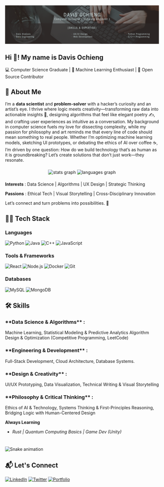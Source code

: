 
[comment]: # (------------------------------------------------------------------------------------------------------------------------)
[comment]: # (                                          Banner Section                                                                )
[comment]: # (------------------------------------------------------------------------------------------------------------------------)

 ![banner](/Black%20And%20Grey%20Professional%20Technology%20LinkedIn%20Banner.png)

<h2 align="left">Hi 👋! My name is Davis  Ochieng </h2>
💻 Computer Science Graduate | 🧠 Machine Learning Enthusiast | 🔧 Open Source Contributor



[comment]: <> (------------------------------------------------------------------------------------------------------------------------)
[comment]: <> (                                          About Section                                                                 )
[comment]: <> (------------------------------------------------------------------------------------------------------------------------)

## 🚀 About Me
I’m a **data scientist** and **problem-solver** with a hacker’s curiosity and an artist’s eye. I thrive where logic meets creativity—transforming raw data into actionable insights 🧮, designing algorithms that feel like elegant poetry ✍️, and crafting user experiences as intuitive as a conversation. My background in computer science fuels my love for dissecting complexity, while my passion for philosophy and art reminds me that every line of code should mean something to real people. Whether I’m optimizing machine learning models, sketching UI prototypes, or debating the ethics of AI over coffee ☕, I’m driven by one question: How do we build technology that’s as human as it is groundbreaking? Let’s create solutions that don’t just work—they resonate.




[comment]: <> (------------------------------------------------------------------------------------------------------------------------)
[comment]: <> (                                          Stats Section                                                                 )
[comment]: <> (------------------------------------------------------------------------------------------------------------------------)

###

<div align="center">
  <img src="https://github-readme-stats.vercel.app/api?username=davis-ai&hide_title=false&hide_rank=false&show_icons=true&include_all_commits=true&count_private=true&disable_animations=false&theme=dracula&locale=en&hide_border=false" height="150" alt="stats graph"  />
  <img src="https://github-readme-stats.vercel.app/api/top-langs?username=davis-ai&locale=en&hide_title=false&layout=compact&card_width=320&langs_count=5&theme=dracula&hide_border=false" height="150" alt="languages graph"  />
</div>

###

**Interests** : Data Science | Algorithms | UX Design | Strategic Thinking

**Passions** : Ethical Tech | Visual Storytelling | Cross-Disciplinary Innovation

Let’s connect and turn problems into possibilities. 🚀




[comment]: <> (------------------------------------------------------------------------------------------------------------------------)
[comment]: <> (                                          Tech - Stack Section                                                          )
[comment]: <> (------------------------------------------------------------------------------------------------------------------------)

<h2 align="left">🧑‍💻 Tech Stack</h2>

### Languages
![Python](https://img.shields.io/badge/-Python-3776AB?logo=python&logoColor=white)
![Java](https://img.shields.io/badge/-Java-007396?logo=java&logoColor=white)
![C++](https://img.shields.io/badge/-C++-00599C?logo=c%2B%2B&logoColor=white)
![JavaScript](https://img.shields.io/badge/-JavaScript-F7DF1E?logo=javascript&logoColor=black)

### Tools & Frameworks
![React](https://img.shields.io/badge/-React-61DAFB?logo=react&logoColor=black)
![Node.js](https://img.shields.io/badge/-Node.js-339933?logo=node.js&logoColor=white)
![Docker](https://img.shields.io/badge/-Docker-2496ED?logo=docker&logoColor=white)
![Git](https://img.shields.io/badge/-Git-F05032?logo=git&logoColor=white)

### Databases
![MySQL](https://img.shields.io/badge/-MySQL-4479A1?logo=mysql&logoColor=white)
![MongoDB](https://img.shields.io/badge/-MongoDB-47A248?logo=mongodb&logoColor=white)



[comment]: <> (------------------------------------------------------------------------------------------------------------------------)
[comment]: <> (                                          Skills Section                                                                )
[comment]: <> (------------------------------------------------------------------------------------------------------------------------)


<h2 align="left"> 🛠️ Skills </h2> 

<h3 align="left"> **Data Science & Algorithms** :</h3> Machine Learning, Statistical Modeling & Predictive Analytics Algorithm Design & Optimization (Competitive Programming, LeetCode)

<h3 align="left"> **Engineering & Development** :</h3> Full-Stack Development, Cloud Architecture, Database Systems.

<h3 align="left"> **Design & Creativity** :</h3> UI/UX Prototyping, Data Visualization, Technical Writing & Visual Storytelling

<h3 align="left"> **Philosophy & Critical Thinking** :</h3> Ethics of AI & Technology, Systems Thinking & First-Principles Reasoning, Bridging Logic with Human-Centered Design

**Always Learning**

  - *Rust | Quantum Computing Basics | Game Dev (Unity)*




[comment]: <> (------------------------------------------------------------------------------------------------------------------------)
[comment]: <> (                                          Snake Section                                                                 )
[comment]: <> (------------------------------------------------------------------------------------------------------------------------)

###

<br clear="both">

<img src="https://raw.githubusercontent.com/davis-ai/davis-ai/output/snake.svg" alt="Snake animation" />



[comment]: <> (------------------------------------------------------------------------------------------------------------------------)
[comment]: <> (                                          Contact Section                                                               )
[comment]: <> (------------------------------------------------------------------------------------------------------------------------)

## 📬 Let's Connect

[![LinkedIn](https://img.shields.io/badge/-LinkedIn-0A66C2?logo=linkedin)](https://linkedin.com/in/yourprofile)
[![Twitter](https://img.shields.io/badge/-Twitter-1DA1F2?logo=twitter)](https://twitter.com/yourhandle)
[![Portfolio](https://img.shields.io/badge/-Portfolio-4285F4?logo=google-chrome)](https://yourportfolio.com)
###







